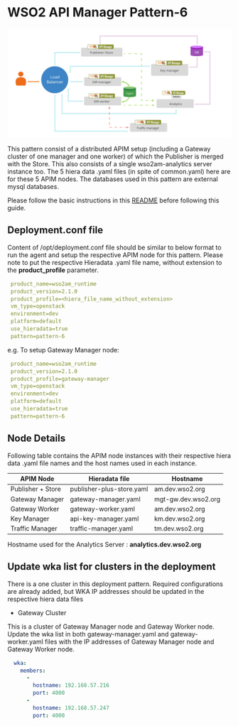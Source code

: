 # WSO2 API Manager Pattern-6

![pattern-design](../../../../../patterns/design/am-2.1.0-pattern-6.jpg)

This pattern consist of a distributed APIM setup (including a Gateway cluster of one manager and one worker) of which the
Publisher is merged with the Store.  This also consists of a single wso2am-analytics server instance too.
The 5 hiera data .yaml files (in spite of common.yaml) here are for these 5 APIM nodes. The databases used in this pattern are external mysql databases.

Please follow the basic instructions in this [README](../../../../../README.md) before following this guide.

## Deployment.conf file

Content of /opt/deployment.conf file should be similar to below format to run the agent and setup the respective APIM
 node for this pattern. Please note to put the respective Hieradata .yaml file name, without extension to the
 **product_profile** parameter.

```yaml
 product_name=wso2am_runtime
 product_version=2.1.0
 product_profile=<hiera_file_name_without_extension>
 vm_type=openstack
 environment=dev
 platform=default
 use_hieradata=true
 pattern=pattern-6
```
e.g. To setup Gateway Manager node:

```yaml
 product_name=wso2am_runtime
 product_version=2.1.0
 product_profile=gateway-manager
 vm_type=openstack
 environment=dev
 platform=default
 use_hieradata=true
 pattern=pattern-6
```
## Node Details

Following table contains the APIM node instances with their respective hiera data .yaml file names and the host names
used in each instance.

   APIM Node                   | Hieradata file            | Hostname
   -------------               |-----------------------    | ------------------
   Publisher + Store           | publisher-plus-store.yaml | am.dev.wso2.org
   Gateway Manager             | gateway-manager.yaml      | mgt-gw.dev.wso2.org
   Gateway Worker              | gateway-worker.yaml   | am.dev.wso2.org
   Key Manager                 | api-key-manager.yaml      | km.dev.wso2.org
   Traffic Manager             | traffic-manager.yaml      | tm.dev.wso2.org

Hostname used for the Analytics Server : **analytics.dev.wso2.org**


## Update wka list for clusters in the deployment

There is a one cluster in this deployment pattern. Required configurations are already added, but WKA IP addresses should be updated in the respective hiera data files

* Gateway Cluster

This is a cluster of Gateway Manager node and Gateway Worker node.
Update the wka list in both gateway-manager.yaml and gateway-worker.yaml files with the IP addresses of Gateway Manager node and Gateway Worker node.
```yaml
  wka:
    members:
      -
        hostname: 192.168.57.216
        port: 4000
      -
        hostname: 192.168.57.247
        port: 4000
```